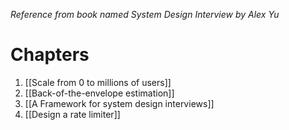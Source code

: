 *Reference from book named System Design Interview by Alex Yu*
# Chapters
1. [[Scale from 0 to millions of users]]
2. [[Back-of-the-envelope estimation]]
3. [[A Framework for system design interviews]]
4. [[Design a rate limiter]]